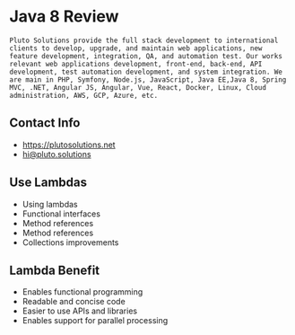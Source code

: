 # Java 8 Review
`Pluto Solutions provide the full stack development to international clients to develop, upgrade, and maintain web applications, new feature development, integration, QA, and automation test. Our works relevant web applications development, front-end, back-end, API development, test automation development, and system integration. We are main in PHP, Symfony, Node.js, JavaScript, Java EE,Java 8, Spring MVC, .NET, Angular JS, Angular, Vue, React, Docker, Linux, Cloud administration, AWS, GCP, Azure, etc.`

## Contact Info
* https://plutosolutions.net
* hi@pluto.solutions

## Use Lambdas
* Using lambdas
* Functional interfaces
* Method references
* Method references
* Collections improvements

## Lambda Benefit
* Enables functional programming
* Readable and concise code
* Easier to use APIs and libraries
* Enables support for parallel processing